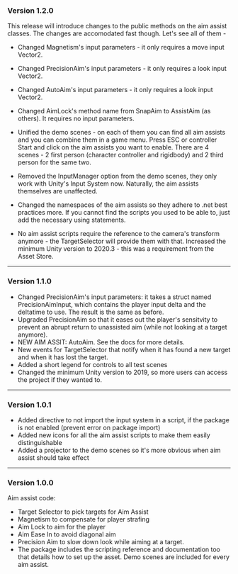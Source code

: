 ### Version 1.2.0

This release will introduce changes to the public methods on the aim assist classes. 
The changes are accomodated fast though. Let's see all of them - 

 - Changed Magnetism's input parameters - it only requires a move input Vector2.
 - Changed PrecisionAim's input parameters - it only requires a look input Vector2.
 - Changed AutoAim's input parameters - it only requires a look input Vector2.
 - Changed AimLock's method name from SnapAim to AssistAim (as others). It requires no input parameters.

 - Unified the demo scenes - on each of them you can find all aim assists and you can combine them in a game menu. Press ESC or controller Start and click on the aim assists you want to enable. There are 4 scenes - 2 first person (character controller and rigidbody) and 2 third person for the same two.
 - Removed the InputManager option from the demo scenes, they only work with Unity's Input System now. Naturally, the aim assists themselves are unaffected. 
 - Changed the namespaces of the aim assists so they adhere to .net best practices more. If you cannot find the scripts you used to be able to, just add the necessary using statements.
 - No aim assist scripts require the reference to the camera's transform anymore - the TargetSelector will provide them with that. 
Increased the minimum Unity version to 2020.3 - this was a requirement from the Asset Store. 
--------
### Version 1.1.0
 - Changed PrecisionAim's input parameters: it takes a struct named PrecisionAimInput, which contains the player input delta and the deltatime to use. The result is the same as before.
 - Upgraded PrecisionAim so that it eases out the player's sensitvity to prevent an abrupt return to unassisted aim (while not looking at a target anymore).
 - NEW AIM ASSIT: AutoAim. See the docs for more details.
 - New events for TargetSelector that notify when it has found a new target and when it has lost the target.
 - Added a short legend for controls to all test scenes
 - Changed the minimum Unity version to 2019, so more users can access the project if they wanted to.
--------
### Version 1.0.1
 - Added directive to not import the input system in a script, if the package is not enabled (prevent error on package import)
 - Added new icons for all the aim assist scripts to make them easily distinguishable
 - Added a projector to the demo scenes so it's more obvious when aim assist should take effect
--------
### Version 1.0.0

Aim assist code:
 - Target Selector to pick targets for Aim Assist
 - Magnetism to compensate for player strafing
 - Aim Lock to aim for the player
 - Aim Ease In to avoid diagonal aim
 - Precision Aim to slow down look while aiming at a target.
 - The package includes the scripting reference and documentation too that details how to set up the asset.
Demo scenes are included for every aim assist.
